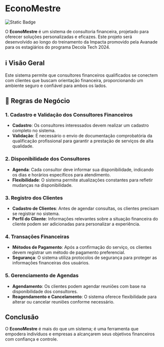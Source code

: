 # EconoMestre

![Static Badge](https://img.shields.io/badge/status-em%20desenvolvimento-blue?style=for-the-badge)

O **EconoMestre** é um sistema de consultoria financeira, projetado para oferecer soluções personalizadas e eficazes. Este projeto será desenvolvido ao longo do treinamento da Impacta promovido pela Avanade para os estagiários do programa Decola Tech 2024.

## ℹ️ Visão Geral

Este sistema permite que consultores financeiros qualificados se conectem com clientes que buscam orientação financeira, proporcionando um ambiente seguro e confiável para ambos os lados.

## 📑 Regras de Negócio

### 1. Cadastro e Validação dos Consultores Financeiros

- **Cadastro**: Os consultores interessados devem realizar um cadastro completo no sistema.
- **Validação**: É necessário o envio de documentação comprobatória da qualificação profissional para garantir a prestação de serviços de alta qualidade.

### 2. Disponibilidade dos Consultores

- **Agenda**: Cada consultor deve informar sua disponibilidade, indicando os dias e horários específicos para atendimento.
- **Flexibilidade**: O sistema permite atualizações constantes para refletir mudanças na disponibilidade.

### 3. Registro dos Clientes

- **Cadastro de Clientes**: Antes de agendar consultas, os clientes precisam se registrar no sistema.
- **Perfil do Cliente**: Informações relevantes sobre a situação financeira do cliente podem ser adicionadas para personalizar a experiência.

### 4. Transações Financeiras

- **Métodos de Pagamento**: Após a confirmação do serviço, os clientes devem registrar um método de pagamento preferencial.
- **Segurança**: O sistema utiliza protocolos de segurança para proteger as informações financeiras dos usuários.

### 5. Gerenciamento de Agendas

- **Agendamento**: Os clientes podem agendar reuniões com base na disponibilidade dos consultores.
- **Reagendamento e Cancelamento**: O sistema oferece flexibilidade para alterar ou cancelar reuniões conforme necessário.

## Conclusão

O **EconoMestre** é mais do que um sistema; é uma ferramenta que empodera indivíduos e empresas a alcançarem seus objetivos financeiros com confiança e controle.
